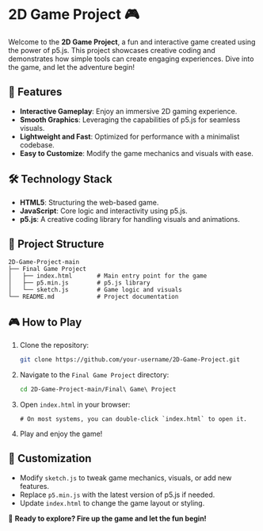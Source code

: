 # 2D Game Project 🎮

Welcome to the **2D Game Project**, a fun and interactive game created using the power of p5.js. This project showcases creative coding and demonstrates how simple tools can create engaging experiences. Dive into the game, and let the adventure begin!

## 🚀 Features

- **Interactive Gameplay**: Enjoy an immersive 2D gaming experience.
- **Smooth Graphics**: Leveraging the capabilities of p5.js for seamless visuals.
- **Lightweight and Fast**: Optimized for performance with a minimalist codebase.
- **Easy to Customize**: Modify the game mechanics and visuals with ease.

## 🛠️ Technology Stack

- **HTML5**: Structuring the web-based game.
- **JavaScript**: Core logic and interactivity using p5.js.
- **p5.js**: A creative coding library for handling visuals and animations.

## 📂 Project Structure

```
2D-Game-Project-main
├── Final Game Project
│   ├── index.html       # Main entry point for the game
│   ├── p5.min.js        # p5.js library
│   └── sketch.js        # Game logic and visuals
└── README.md            # Project documentation
```

## 🎮 How to Play

1. Clone the repository:
   ```bash
   git clone https://github.com/your-username/2D-Game-Project.git
   ```
2. Navigate to the `Final Game Project` directory:
   ```bash
   cd 2D-Game-Project-main/Final\ Game\ Project
   ```
3. Open `index.html` in your browser:
   ```
   # On most systems, you can double-click `index.html` to open it.
   ```
4. Play and enjoy the game!

## 🧩 Customization

- Modify `sketch.js` to tweak game mechanics, visuals, or add new features.
- Replace `p5.min.js` with the latest version of p5.js if needed.
- Update `index.html` to change the game layout or styling.

🎨 **Ready to explore? Fire up the game and let the fun begin!**

